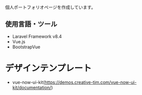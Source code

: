 個人ポートフォリオページを作成しています。

## 使用言語・ツール

- Laravel Framework v8.4
- Vue.js
- BootstrapVue

# デザインテンプレート

- vue-now-ui-kit(https://demos.creative-tim.com/vue-now-ui-kit/documentation/)
